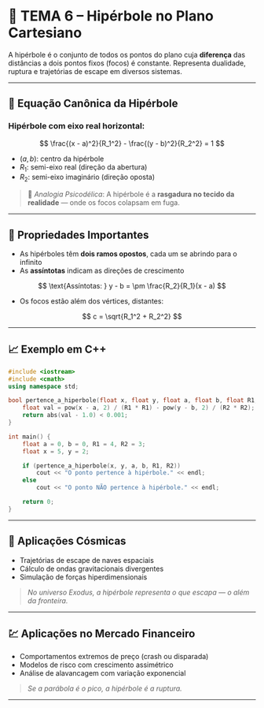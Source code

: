 # 🧿 TEMA 6 – Hipérbole no Plano Cartesiano

A hipérbole é o conjunto de todos os pontos do plano cuja **diferença** das distâncias a dois pontos fixos (focos) é constante. Representa dualidade, ruptura e trajetórias de escape em diversos sistemas.

---

## 📍 Equação Canônica da Hipérbole

### Hipérbole com eixo real horizontal:

$$
\frac{(x - a)^2}{R_1^2} - \frac{(y - b)^2}{R_2^2} = 1
$$

* $(a, b)$: centro da hipérbole
* $R_1$: semi-eixo real (direção da abertura)
* $R_2$: semi-eixo imaginário (direção oposta)

> 💭 *Analogia Psicodélica*: A hipérbole é a **rasgadura no tecido da realidade** — onde os focos colapsam em fuga.

---

## 🧠 Propriedades Importantes

* As hipérboles têm **dois ramos opostos**, cada um se abrindo para o infinito
* As **assíntotas** indicam as direções de crescimento

$$
\text{Assíntotas: } y - b = \pm \frac{R_2}{R_1}(x - a)
$$

* Os focos estão além dos vértices, distantes:

$$
c = \sqrt{R_1^2 + R_2^2}
$$

---

## 📈 Exemplo em C++

```cpp
#include <iostream>
#include <cmath>
using namespace std;

bool pertence_a_hiperbole(float x, float y, float a, float b, float R1, float R2) {
    float val = pow(x - a, 2) / (R1 * R1) - pow(y - b, 2) / (R2 * R2);
    return abs(val - 1.0) < 0.001;
}

int main() {
    float a = 0, b = 0, R1 = 4, R2 = 3;
    float x = 5, y = 2;

    if (pertence_a_hiperbole(x, y, a, b, R1, R2))
        cout << "O ponto pertence à hipérbole." << endl;
    else
        cout << "O ponto NÃO pertence à hipérbole." << endl;

    return 0;
}
```

---

## 🌌 Aplicações Cósmicas

* Trajetórias de escape de naves espaciais
* Cálculo de ondas gravitacionais divergentes
* Simulação de forças hiperdimensionais

> *No universo Exodus, a hipérbole representa o que escapa — o além da fronteira.*

---

## 💹 Aplicações no Mercado Financeiro

* Comportamentos extremos de preço (crash ou disparada)
* Modelos de risco com crescimento assimétrico
* Análise de alavancagem com variação exponencial

> *Se a parábola é o pico, a hipérbole é a ruptura.*

---
